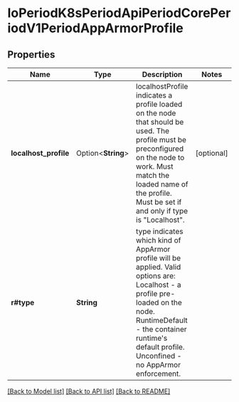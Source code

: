 # IoPeriodK8sPeriodApiPeriodCorePeriodV1PeriodAppArmorProfile

## Properties

Name | Type | Description | Notes
------------ | ------------- | ------------- | -------------
**localhost_profile** | Option<**String**> | localhostProfile indicates a profile loaded on the node that should be used. The profile must be preconfigured on the node to work. Must match the loaded name of the profile. Must be set if and only if type is \"Localhost\". | [optional]
**r#type** | **String** | type indicates which kind of AppArmor profile will be applied. Valid options are:   Localhost - a profile pre-loaded on the node.   RuntimeDefault - the container runtime's default profile.   Unconfined - no AppArmor enforcement. | 

[[Back to Model list]](../README.md#documentation-for-models) [[Back to API list]](../README.md#documentation-for-api-endpoints) [[Back to README]](../README.md)


